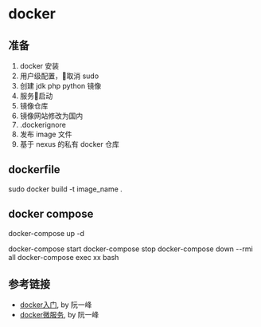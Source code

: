 # docker

## 准备

1. docker 安装
2. 用户级配置，取消 sudo 
3. 创建 jdk php python 镜像
4. 服务启动
5. 镜像仓库
6. 镜像网站修改为国内
7. .dockerignore
8. 发布 image 文件
9. 基于 nexus 的私有 docker 仓库

## dockerfile

sudo docker build -t image_name .

## docker compose

docker-compose up -d

docker-compose start
docker-compose stop
docker-compose down --rmi all
docker-compose exec xx bash

## 参考链接

* [docker入门](http://www.ruanyifeng.com/blog/2018/02/docker-tutorial.html
), by 阮一峰
* [docker微服务](http://www.ruanyifeng.com/blog/2018/02/docker-wordpress-tutorial.html), by 阮一峰